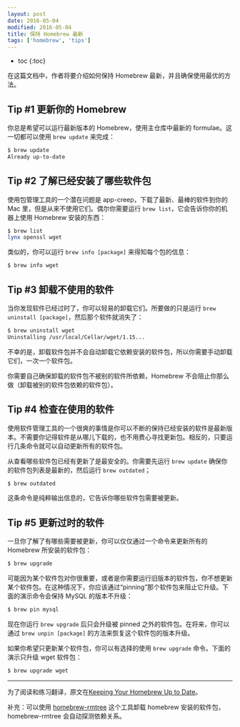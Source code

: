```yaml
---
layout: post
date: 2016-05-04
modified: 2016-05-04
title: 保持 Homebrew 最新
tags: ['homebrew', 'tips']
---
```


* toc
{:toc}

在这篇文档中，作者将要介绍如何保持 Homebrew 最新，并且确保使用最优的方法。

## Tip #1 更新你的 Homebrew

你总是希望可以运行最新版本的 Homebrew，使用主仓库中最新的 formulae。这一切都可以使用 `brew update` 来完成：

~~~sh
$ brew update
Already up-to-date
~~~

## Tip #2 了解已经安装了哪些软件包

使用包管理工具的一个潜在问题是 app-creep，下载了最新、最棒的软件到你的 Mac 里，但是从来不使用它们。偶尔你需要运行 `brew list`，它会告诉你你的机器上使用 Homebrew 安装的东西：

~~~sh
$ brew list
lynx openssl wget
~~~

类似的，你可以运行 `brew info [package]` 来得知每个包的信息：

~~~sh
$ brew info wget
~~~

## Tip #3 卸载不使用的软件

当你发现软件已经过时了，你可以轻易的卸载它们。所要做的只是运行 `brew uninstall [package]`，然后那个软件就消失了：

~~~sh
$ brew uninstall wget
Uninstalling /usr/local/Cellar/wget/1.15...
~~~

不幸的是，卸载软件包并不会自动卸载它依赖安装的软件包，所以你需要手动卸载它们，一次一个软件包。

你需要自己确保卸载的软件包不被别的软件所依赖，Homebrew 不会阻止你那么做（卸载被别的软件包依赖的软件包）。

## Tip #4 检查在使用的软件

使用软件管理工具的一个很爽的事情是你可以不断的保持已经安装的软件是最新版本。不需要你记得软件是从哪儿下载的，也不用费心寻找更新包。相反的，只要运行几条命令就可以自动更新所有的软件包。

从查看哪些软件包已经有更新了是最安全的。你需要先运行 `brew update` 确保你的软件包列表是最新的，然后运行 `brew outdated`；

~~~sh
$ brew outdated
~~~

这条命令是纯粹输出信息的，它告诉你哪些软件包需要被更新。

## Tip #5 更新过时的软件

一旦你了解了有哪些需要被更新，你可以仅仅通过一个命令来更新所有的 Homebrew 所安装的软件包：

~~~sh
$ brew upgrade
~~~

可能因为某个软件包对你很重要，或者是你需要运行旧版本的软件包，你不想更新某个软件包。在这种情况下，你应该通过“pinning”那个软件包来阻止它升级。下面的演示命令会保持 MySQL 的版本不升级：

~~~sh
$ brew pin mysql
~~~

现在你运行 `brew upgrade` 后只会升级被 pinned 之外的软件包。在将来，你可以通过 `brew unpin [package]` 的方法来恢复这个软件包的版本升级。

如果你希望只更新某个软件包，你可以有选择的使用 `brew upgrade` 命令。下面的演示只升级 wget 软件包：

~~~sh
$ brew upgrade wget
~~~

---

为了阅读和练习翻译，原文在[Keeping Your Homebrew Up to Date](https://www.safaribooksonline.com/blog/2014/03/18/keeping-homebrew-date/)。

补充：可以使用 [homebrew-rmtree](https://github.com/beeftornado/homebrew-rmtree) 这个工具卸载 homebrew 安装的软件包，homebrew-rmtree 会自动探测依赖关系。
